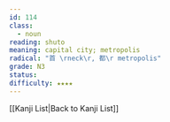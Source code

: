 ```yaml
---
id: 114
class:
  - noun
reading: shuto
meaning: capital city; metropolis
radical: "首 \rneck\r, 都\r metropolis"
grade: N3
status:
difficulty: ★★★★
---
```

[[Kanji List|Back to Kanji List]]